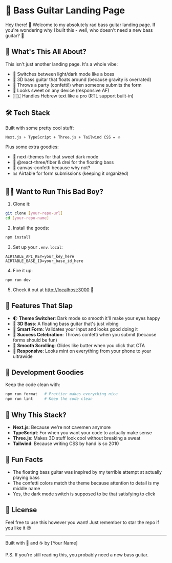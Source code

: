 # 🎸 Bass Guitar Landing Page

Hey there! 👋 Welcome to my absolutely rad bass guitar landing page. If you're wondering why I built this - well, who doesn't need a new bass guitar? 🤘

## 🚀 What's This All About?

This isn't just another landing page. It's a whole vibe:

- 🎨 Switches between light/dark mode like a boss
- 🌟 3D bass guitar that floats around (because gravity is overrated)
- 🎉 Throws a party (confetti!) when someone submits the form
- 📱 Looks sweet on any device (responsive AF)
- 🇮🇱 Handles Hebrew text like a pro (RTL support built-in)

## 🛠 Tech Stack

Built with some pretty cool stuff:

```bash
Next.js + TypeScript + Three.js + Tailwind CSS = 🔥
```

Plus some extra goodies:

- 🎨 next-themes for that sweet dark mode
- 🎸 @react-three/fiber & drei for the floating bass
- 🎉 canvas-confetti because why not?
- 📊 Airtable for form submissions (keeping it organized)

## 🏃‍♂️ Want to Run This Bad Boy?

1. Clone it:

```bash
git clone [your-repo-url]
cd [your-repo-name]
```

2. Install the goods:

```bash
npm install
```

3. Set up your `.env.local`:

```env
AIRTABLE_API_KEY=your_key_here
AIRTABLE_BASE_ID=your_base_id_here
```

4. Fire it up:

```bash
npm run dev
```

5. Check it out at [http://localhost:3000](http://localhost:3000) 🚀

## 🎯 Features That Slap

- 🌓 **Theme Switcher**: Dark mode so smooth it'll make your eyes happy
- 🎸 **3D Bass**: A floating bass guitar that's just vibing
- 📝 **Smart Form**: Validates your input and looks good doing it
- 🎊 **Success Celebration**: Throws confetti when you submit (because forms should be fun)
- 🔄 **Smooth Scrolling**: Glides like butter when you click that CTA
- 📱 **Responsive**: Looks mint on everything from your phone to your ultrawide

## 🧰 Development Goodies

Keep the code clean with:

```bash
npm run format   # Prettier makes everything nice
npm run lint     # Keep the code clean
```

## 🤔 Why This Stack?

- **Next.js**: Because we're not cavemen anymore
- **TypeScript**: For when you want your code to actually make sense
- **Three.js**: Makes 3D stuff look cool without breaking a sweat
- **Tailwind**: Because writing CSS by hand is so 2010

## 🎵 Fun Facts

- The floating bass guitar was inspired by my terrible attempt at actually playing bass
- The confetti colors match the theme because attention to detail is my middle name
- Yes, the dark mode switch is supposed to be that satisfying to click

## 📝 License

Feel free to use this however you want! Just remember to star the repo if you like it 😉

---

Built with 🎸 and ☕️ by [Your Name]

P.S. If you're still reading this, you probably need a new bass guitar.

